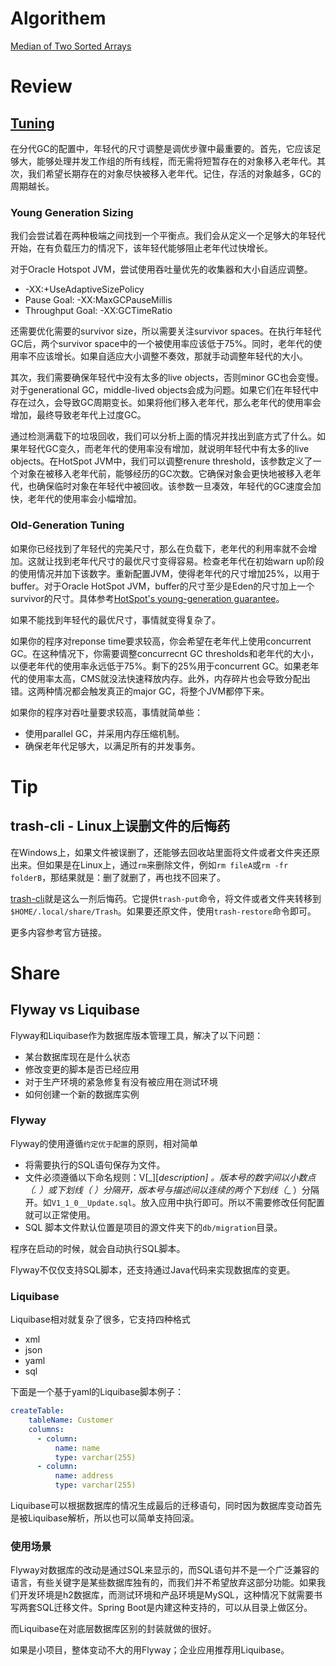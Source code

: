 # Algorithem

[Median of Two Sorted Arrays](https://github.com/weiboscrapper1/arts_leetcode/blob/master/src/main/java/practice/leetcode/algorithm/MedianOfTwoSortedArrays.java)

# Review

## [Tuning](https://www.dynatrace.com/resources/ebooks/javabook/tuning-garbage-collection/)

在分代GC的配置中，年轻代的尺寸调整是调优步骤中最重要的。首先，它应该足够大，能够处理并发工作组的所有线程，而无需将短暂存在的对象移入老年代。其次，我们希望长期存在的对象尽快被移入老年代。记住，存活的对象越多，GC的周期越长。

### Young Generation Sizing

我们会尝试着在两种极端之间找到一个平衡点。我们会从定义一个足够大的年轻代开始，在有负载压力的情况下，该年轻代能够阻止老年代过快增长。

对于Oracle Hotspot JVM，尝试使用吞吐量优先的收集器和大小自适应调整。

- -XX:+UseAdaptiveSizePolicy
- Pause Goal: -XX:MaxGCPauseMillis
- Throughput Goal: -XX:GCTimeRatio

还需要优化需要的survivor size，所以需要关注survivor spaces。在执行年轻代GC后，两个survivor space中的一个被使用率应该低于75%。同时，老年代的使用率不应该增长。如果自适应大小调整不奏效，那就手动调整年轻代的大小。

其次，我们需要确保年轻代中没有太多的live objects，否则minor GC也会变慢。对于generational GC，middle-lived objects会成为问题。如果它们在年轻代中存在过久，会导致GC周期变长。如果将他们移入老年代，那么老年代的使用率会增加，最终导致老年代上过度GC。

通过检测满载下的垃圾回收，我们可以分析上面的情况并找出到底方式了什么。如果年轻代GC变久，而老年代的使用率没有增加，就说明年轻代中有太多的live objects。在HotSpot JVM中，我们可以调整renure threshold，该参数定义了一个对象在被移入老年代前，能够经历的GC次数。它确保对象会更快地被移入老年代，也确保临时对象在年轻代中被回收。该参数一旦凑效，年轻代的GC速度会加快，老年代的使用率会小幅增加。

### Old-Generation Tuning

如果你已经找到了年轻代的完美尺寸，那么在负载下，老年代的利用率就不会增加。这就让找到老年代尺寸的最优尺寸变得容易。检查老年代在初始warn up阶段的使用情况并加下该数字。重新配置JVM，使得老年代的尺寸增加25%，以用于buffer。对于Oracle HotSpot JVM，buffer的尺寸至少是Eden的尺寸加上一个survivor的尺寸。具体参考[HotSpot's young-generation guarantee](http://www.oracle.com/technetwork/java/gc-tuning-5-138395.html#0.0.0.%2520The%2520Young%2520Generation%257Coutline)。

如果不能找到年轻代的最优尺寸，事情就变得复杂了。

如果你的程序对reponse time要求较高，你会希望在老年代上使用concurrent GC。在这种情况下，你需要调整concurrecnt GC thresholds和老年代的大小，以便老年代的使用率永远低于75%。剩下的25%用于concurrent GC。如果老年代的使用率太高，CMS就没法快速释放内存。此外，内存碎片也会导致分配出错。这两种情况都会触发真正的major GC，将整个JVM都停下来。

如果你的程序对吞吐量要求较高，事情就简单些：

- 使用parallel GC，并采用内存压缩机制。
- 确保老年代足够大，以满足所有的并发事务。

# Tip

## trash-cli - Linux上误删文件的后悔药

在Windows上，如果文件被误删了，还能够去回收站里面将文件或者文件夹还原出来。但如果是在Linux上，通过`rm`来删除文件，例如`rm fileA`或`rm -fr folderB`，那结果就是：删了就删了，再也找不回来了。

[trash-cli](https://github.com/andreafrancia/trash-cli)就是这么一剂后悔药。它提供`trash-put`命令，将文件或者文件夹转移到`$HOME/.local/share/Trash`。如果要还原文件，使用`trash-restore`命令即可。

更多内容参考官方链接。

# Share

## Flyway vs Liquibase

Flyway和Liquibase作为数据库版本管理工具，解决了以下问题：

- 某台数据库现在是什么状态
- 修改变更的脚本是否已经应用
- 对于生产环境的紧急修复有没有被应用在测试环境
- 如何创建一个新的数据库实例

### Flyway

Flyway的使用遵循`约定优于配置`的原则，相对简单

- 将需要执行的SQL语句保存为文件。
- 文件必须遵循以下命名规则：V<version>[_<SEQ>][__description] 。版本号的数字间以小数点（. ）或下划线（_ ）分隔开，版本号与描述间以连续的两个下划线（__ ）分隔开。如`V1_1_0__Update.sql`。放入应用中执行即可。所以不需要修改任何配置就可以正常使用。
- SQL 脚本文件默认位置是项目的源文件夹下的`db/migration`目录。

程序在启动的时候，就会自动执行SQL脚本。

Flyway不仅仅支持SQL脚本，还支持通过Java代码来实现数据库的变更。

### Liquibase

Liquibase相对就复杂了很多，它支持四种格式

- xml
- json
- yaml
- sql

下面是一个基于yaml的Liquibase脚本例子：

```yaml
createTable:
    tableName: Customer      
    columns:
      - column:
          name: name
          type: varchar(255)
      - column:
          name: address
          type: varchar(255)
```

Liquibase可以根据数据库的情况生成最后的迁移语句，同时因为数据库变动首先是被Liquibase解析，所以也可以简单支持回滚。

### 使用场景

Flyway对数据库的改动是通过SQL来显示的，而SQL语句并不是一个广泛兼容的语言，有些关键字是某些数据库独有的，而我们并不希望放弃这部分功能。如果我们开发环境是h2数据库，而测试环境和产品环境是MySQL，这种情况下就需要书写两套SQL迁移文件。Spring Boot是内建这种支持的，可以从目录上做区分。

而Liquibase在对底层数据库区别的封装就做的很好。

如果是小项目，整体变动不大的用Flyway；企业应用推荐用Liquibase。